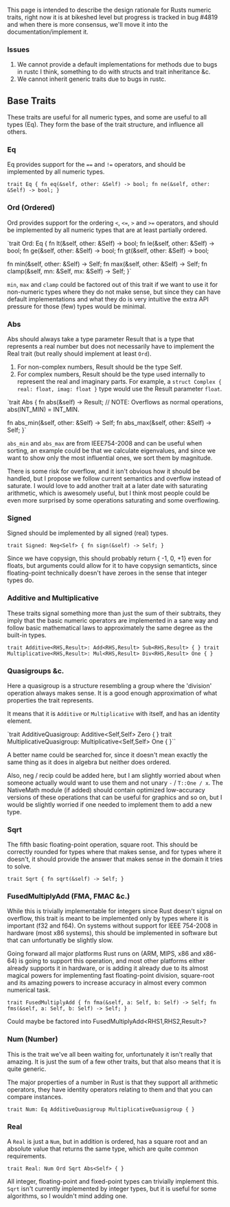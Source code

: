 This page is intended to describe the design rationale for Rusts numeric traits, right now it is at bikeshed level but progress is tracked in bug #4819 and when there is more consensus, we'll move it into the documentation/implement it.

### Issues ###

 1. We cannot provide a default implementations for methods due to bugs in rustc I think, something to do with structs and trait inheritance &c.
 2. We cannot inherit generic traits due to bugs in rustc.

## Base Traits ##

These traits are useful for all numeric types, and some are useful to all types (Eq). They form the base of the trait structure, and influence all others.

### Eq ###

Eq provides support for the `==` and `!=` operators, and should be implemented by all numeric types.

`trait Eq {
  fn eq(&self, other: &Self) -> bool;
  fn ne(&self, other: &Self) -> bool;
}`

### Ord (Ordered) ###

Ord provides support for the ordering `<`, `<=`, `>` and `>=` operators, and should be implemented by all numeric types that are at least partially ordered.

`trait Ord: Eq {
  fn lt(&self, other: &Self) -> bool;
  fn le(&self, other: &Self) -> bool;
  fn ge(&self, other: &Self) -> bool;
  fn gt(&self, other: &Self) -> bool;

  fn min(&self, other: &Self) -> Self;
  fn max(&self, other: &Self) -> Self;
  fn clamp(&self, mn: &Self, mx: &Self) -> Self;
}`

`min`, `max` and `clamp` could be factored out of this trait if we want to use it for non-numeric types where they do not make sense, but since they can have default implementations and what they do is very intuitive the extra API pressure for those (few) types would be minimal.

### Abs<Result> ###

Abs should always take a type parameter Result that is a type that represents a real number but does not necessarily have to implement the Real trait (but really should implement at least `Ord`).

 1. For non-complex numbers, Result should be the type Self.
 2. For complex numbers, Result should be the type used internally to represent the real and imaginary parts. For example, a `struct Complex { real: float, imag: float }` type would use the Result parameter `float`.
 
`trait Abs<Result> {
  fn abs(&self) -> Result; // NOTE: Overflows as normal operations, abs(INT_MIN) = INT_MIN.

  fn abs_min(&self, other: &Self) -> Self;
  fn abs_max(&self, other: &Self) -> Self;
}`

`abs_min` and `abs_max` are from IEEE754-2008 and can be useful when sorting, an example could be that we calculate eigenvalues, and since we want to show only the most influential ones, we sort them by magnitude.

There is some risk for overflow, and it isn't obvious how it should be handled, but I propose we follow current semantics and overflow instead of saturate. I would love to add another trait at a later date with saturating arithmetic, which is awesomely useful, but I think most people could be even more surprised by some operations saturating and some overflowing.

### Signed ###

Signed should be implemented by all signed (real) types.

`trait Signed: Neg<Self> {
  fn sign(&self) -> Self;
}`

Since we have copysign, this should probably return { -1, 0, +1} even for floats, but arguments could allow for it to have copysign semanticts, since floating-point technically doesn't have zeroes in the sense that integer types do.

### Additive and Multiplicative ###

These traits signal something more than just the sum of their subtraits, they imply that the basic numeric operators are implemented in a sane way and follow basic mathematical laws to approximately the same degree as the built-in types.

`trait Additive<RHS,Result>: Add<RHS,Result> Sub<RHS,Result> { }
trait Multiplicative<RHS,Result>: Mul<RHS,Result> Div<RHS,Result> One { }`

### Quasigroups &c. ###

Here a quasigroup is a structure resembling a group where the 'division' operation always makes sense. It is a good enough approximation of what properties the trait represents.

It means that it is `Additive` or `Multiplicative` with itself, and has an identity element.

`trait AdditiveQuasigroup: Additive<Self,Self> Zero { }
trait MultiplicativeQuasigroup: Multiplicative<Self,Self> One { }``

A better name could be searched for, since it doesn't mean exactly the same thing as it does in algebra but neither does ordered.

Also, neg / recip could be added here, but I am slightly worried about when someone actually would want to use them and not unary `-` / `T::One / x`. The NativeMath module (if added) should contain optimized low-accuracy versions of these operations that can be useful for graphics and so on, but I would be slightly worried if one needed to implement them to add a new type.

### Sqrt ###

The fifth basic floating-point operation, square root. This should be correctly rounded for types where that makes sense, and for types where it doesn't, it should provide the answer that makes sense in the domain it tries to solve.

`trait Sqrt {
  fn sqrt(&self) -> Self;
}`

### FusedMultiplyAdd (FMA, FMAC &c.) ###

While this is trivially implementable for integers since Rust doesn't signal on overflow, this trait is meant to be implemented only by types where it is important (f32 and f64). On systems without support for IEEE 754-2008 in hardware (most x86 systems), this should be implemented in software but that can unfortunatly be slightly slow.

Going forward all major platforms Rust runs on (ARM, MIPS, x86 and x86-64) is going to support this operation, and most other platforms either already supports it in hardware, or is adding it already due to its almost magical powers for implementing fast floating-point division, square-root and its amazing powers to increase accuracy in almost every common numerical task.

`trait FusedMultiplyAdd {
  fn fma(&self, a: Self, b: Self) -> Self;
  fn fms(&self, a: Self, b: Self) -> Self;
}`

Could maybe be factored into FusedMultiplyAdd<RHS1,RHS2,Result>?

### Num (Number) ###

This is the trait we've all been waiting for, unfortunately it isn't really that amazing. It is just the sum of a few other traits, but that also means that it is quite generic.

The major properties of a number in Rust is that they support all arithmetic operators, they have identity operators relating to them and that you can compare instances.

`trait Num: Eq AdditiveQuasigroup MultiplicativeQuasigroup { }`

### Real ###

A `Real` is just a `Num`, but in addition is ordered, has a square root and an absolute value that returns the same type, which are quite common requirements.

`trait Real: Num Ord Sqrt Abs<Self> { }`

All integer, floating-point and fixed-point types can trivially implement this. `Sqrt` isn't currently implemented by integer types, but it is useful for some algorithms, so I wouldn't mind adding one.